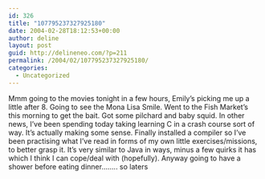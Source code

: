 ```yaml
---
id: 326
title: "107795237327925180"
date: 2004-02-28T18:12:53+00:00
author: deline
layout: post
guid: http://delineneo.com/?p=211
permalink: /2004/02/107795237327925180/
categories:
  - Uncategorized
---
```

Mmm going to the movies tonight in a few hours, Emily&#8217;s picking me up a little after 8. Going to see the Mona Lisa Smile. Went to the Fish Market&#8217;s this morning to get the bait. Got some pilchard and baby squid. In other news, I&#8217;ve been spending today taking learning C in a crash course sort of way. It&#8217;s actually making some sense. Finally installed a compiler so I&#8217;ve been practising what I&#8217;ve read in forms of my own little exercises/missions, to better grasp it. It&#8217;s very similar to Java in ways, minus a few quirks it has which I think I can cope/deal with (hopefully). Anyway going to have a shower before eating dinner&#8230;&#8230;.. so laters